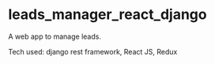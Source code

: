 # leads_manager_react_django
A web app to manage leads. 

Tech used: django rest framework, 
           React JS, 
           Redux 
